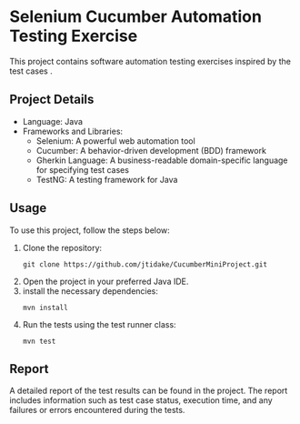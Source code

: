 <!DOCTYPE html>
<html>
<head>
</head>
<body>
  <h1>Selenium Cucumber Automation Testing Exercise</h1>

  <p>This project contains software automation testing exercises inspired by the test cases <a href="https://www.nba.com/warriors/"></a>.</p>

  <h2>Project Details</h2>

  <ul>
    <li>Language: Java</li>
    <li>Frameworks and Libraries:
      <ul>
        <li>Selenium: A powerful web automation tool</li>
        <li>Cucumber: A behavior-driven development (BDD) framework</li>
        <li>Gherkin Language: A business-readable domain-specific language for specifying test cases</li>
        <li>TestNG: A testing framework for Java</li>
      </ul>
    </li>
  </ul>

  <h2>Usage</h2>

  <p>To use this project, follow the steps below:</p>

  <ol>
    <li>Clone the repository:
    <pre><code>git clone https://github.com/jtidake/CucumberMiniProject.git</code></pre>
    </li>
    <li>Open the project in your preferred Java IDE.
    </li>
    <li>install the necessary dependencies:
        <pre><code>mvn install</code></pre>
    </li>
   <li>Run the tests using the test runner class:
       <pre><code>mvn test</code></pre>
   </li>
  </ol>

  <h2>Report</h2>

  <p>A detailed report of the test results can be found in the project. The report includes information such as test case status, execution time, and any failures or errors encountered during the tests.</p>

</body>
</html>
